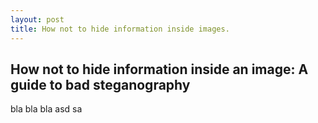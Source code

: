 ```yaml
---
layout: post
title: How not to hide information inside images.
---
```

## How not to hide information inside an image: A guide to bad steganography

bla bla bla
asd
sa
